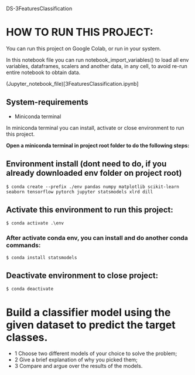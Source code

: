 DS-3FeaturesClassification

# HOW TO RUN THIS PROJECT:
You can run this project on Google Colab, or run in your system.

In this notebook file you can run notebook_import_variables() to load all env variables, dataframes, scalers and another data, in any cell, to avoid re-run entire notebook to obtain data.

(Jupyter_notebook_file)[3FeaturesClassification.ipynb]

## System-requirements
 - Miniconda terminal

In miniconda terminal you can install, activate or close environment to run this project.

**Open a miniconda terminal in project root folder to do the following steps:**

## Environment install (dont need to do, if you already downloaded env folder on project root)
    $ conda create --prefix ./env pandas numpy matplotlib scikit-learn seaborn tensorflow pytorch jupyter statsmodels xlrd dill

## Activate this environment to run this project:
    $ conda activate .\env

### After activate conda env, you can install and do another conda commands:
    $ conda install statsmodels

## Deactivate environment to close project:
    $ conda deactivate

# Build a classifier model using the given dataset to predict the target classes. 

- 1 Choose two different models of your choice to solve the problem;
- 2 Give a brief explanation of why you picked them;
- 3 Compare and argue over the results of the models.